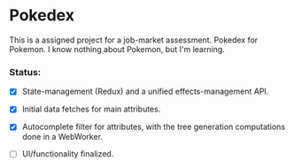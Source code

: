 #  Pokedex

This is a assigned project for a job-market assessment.  Pokedex for Pokemon.  I know nothing about Pokemon, but I'm learning.


### Status:

- [x] State-management (Redux) and a unified effects-management API.
- [x] Initial data fetches for main attributes.
- [x] Autocomplete filter for attributes, with the tree generation computations done in a WebWorker.
- [ ] UI/functionality finalized.





